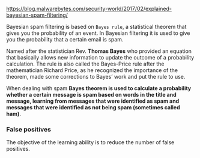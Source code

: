 https://blog.malwarebytes.com/security-world/2017/02/explained-bayesian-spam-filtering/

Bayesian spam filtering is based on `Bayes rule`, a statistical theorem that gives you the probability of an event. 
In Bayesian filtering it is used to give you the probability that a certain email is spam.

Named after the statistician Rev. **Thomas Bayes** who provided an equation that basically allows new information 
to update the outcome of a probability calculation. The rule is also called the Bayes-Price rule after 
the mathematician Richard Price, as he recognized the importance of the theorem, made some corrections 
to Bayes’ work and put the rule to use.

When dealing with spam **Bayes theorem is used to calculate a probability whether a certain message is spam 
based on words in the title and message, learning from messages that were identified as spam and messages 
that were identified as not being spam (sometimes called ham)**.

### False positives
The objective of the learning ability is to reduce the number of false positives. 
